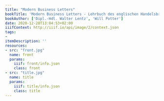 ```yaml
---
title: "Modern Business Letters"
bookTitle: 'Modern Business Letters - Lehrbuch des englischen Handelsbriefverkehrs für Wirtschaftsschulen'
bookAuthor: ['Dipl.-Hdl. Walter Lentz', 'Will Potter']
date: 2020-12-28T13:04:53+02:00
iiifContext: http://iiif.io/api/image/2/context.json
tags:
-
itemDescription: ''
resources:
- src: "front.jpg"
  name: front
  params:
    iiif: front/info.json
    class: front
- src: "title.jpg"
  name: title
  params:
    iiif: title/info.json
    class: title
---
```

